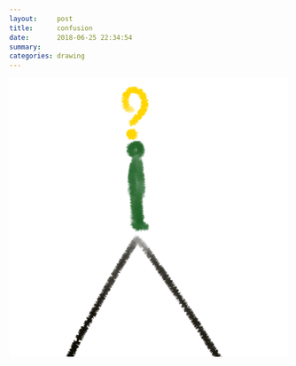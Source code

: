 ```yaml
---
layout:     post
title:      confusion
date:       2018-06-25 22:34:54
summary:    
categories: drawing
---
```

![confusion](/images/diary/confusion.png ".")
